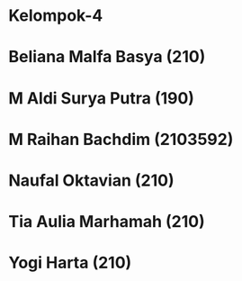 # Kelompok-4

# Beliana Malfa Basya (210)
# M Aldi Surya Putra (190)
# M Raihan Bachdim (2103592)
# Naufal Oktavian (210)
# Tia Aulia Marhamah (210)
# Yogi Harta (210)
